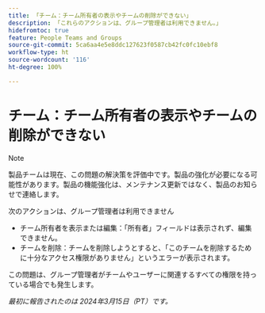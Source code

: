 ```yaml
---
title: 「チーム：チーム所有者の表示やチームの削除ができない」
description: 「これらのアクションは、グループ管理者は利用できません。」
hidefromtoc: true
feature: People Teams and Groups
source-git-commit: 5ca6aa4e5e8ddc127623f0587cb42fc0fc10ebf8
workflow-type: ht
source-wordcount: '116'
ht-degree: 100%

---
```



# チーム：チーム所有者の表示やチームの削除ができない

>[!NOTE]
>
>製品チームは現在、この問題の解決策を評価中です。製品の強化が必要になる可能性があります。製品の機能強化は、メンテナンス更新ではなく、製品のお知らせで連絡します。

次のアクションは、グループ管理者は利用できません

* チーム所有者を表示または編集：「所有者」フィールドは表示されず、編集できません。
* チームを削除：チームを削除しようとすると、「このチームを削除するために十分なアクセス権限がありません」というエラーが表示されます。

この問題は、グループ管理者がチームやユーザーに関連するすべての権限を持っている場合でも発生します。

_最初に報告されたのは 2024年3月15日（PT）です。_

